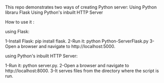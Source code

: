 This repo demonstrates two ways of creating Python server:
  Using Python libraru Flask
  Using Python's inbuilt HTTP Server

How to use it :

using Flask:

  1-Install Flask: pip install flask.
  2-Run it: python Python-ServerFlask.py
  3-Open a browser and navigate to http://localhost:5000.

using Python's inbuilt HTTP Server:
  
  1-Run it: python server.py.
  2-Open a browser and navigate to http://localhost:8000.
  3-It serves files from the directory where the script is run.


